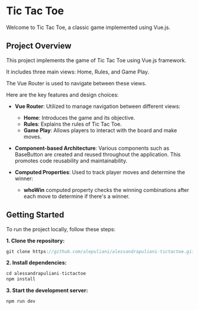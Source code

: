 # Tic Tac Toe
Welcome to Tic Tac Toe, a classic game implemented using Vue.js.

## Project Overview
This project implements the game of Tic Tac Toe using Vue.js framework. 

It includes three main views: Home, Rules, and Game Play. 

The Vue Router is used to navigate between these views. 

Here are the key features and design choices:

- **Vue Router**: Utilized to manage navigation between different views:
  - **Home**: Introduces the game and its objective.
  - **Rules**: Explains the rules of Tic Tac Toe.
  - **Game Play**: Allows players to interact with the board and make moves.
    
- **Component-based Architecture**: Various components such as BaseButton are created and reused throughout the application. This promotes code reusability and maintainability.

- **Computed Properties**: Used to track player moves and determine the winner:
  - **whoWin** computed property checks the winning combinations after each move to determine if there's a winner.
    
## Getting Started
To run the project locally, follow these steps:

**1. Clone the repository:**
```javascript
git clone https://github.com/alepuliani/alessandrapuliani-tictactoe.git
```
**2. Install dependencies:**
```javascript
cd alessandrapuliani-tictactoe
npm install
```

**3. Start the development server:**
```javascript
npm run dev
```

